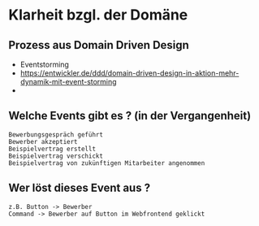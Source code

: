 # Klarheit bzgl. der Domäne 

## Prozess aus Domain Driven Design

  * Eventstorming
  * https://entwickler.de/ddd/domain-driven-design-in-aktion-mehr-dynamik-mit-event-storming
  * 

## Welche Events gibt es ? (in der Vergangenheit) 

```
Bewerbungsgespräch geführt 
Bewerber akzeptiert 
Beispielvertrag erstellt 
Beispielvertrag verschickt
Beispielvertrag von zukünftigen Mitarbeiter angenommen 
```

## Wer löst dieses Event aus ? 


```
z.B. Button -> Bewerber 
Command -> Bewerber auf Button im Webfrontend geklickt

```


